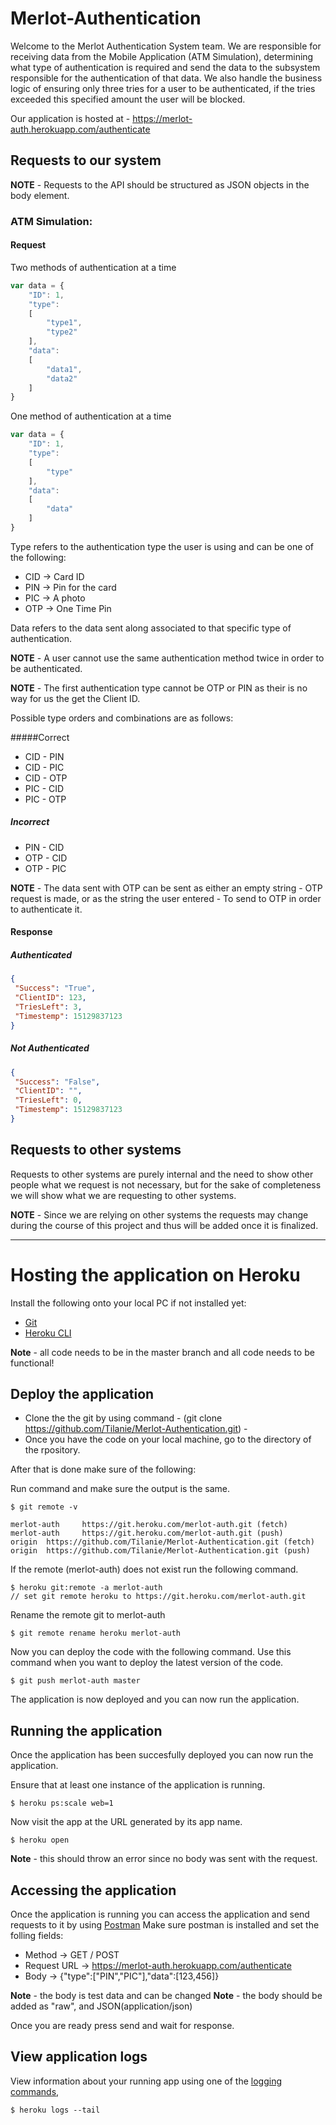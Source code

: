 # Merlot-Authentication

Welcome to the Merlot Authentication System team. We are responsible for receiving data from the Mobile Application (ATM Simulation), determining what type of authentication is required and send the data to the subsystem responsible for the authentication of that data.
We also handle the business logic of ensuring only three tries for a user to be authenticated, if the tries exceeded this specified amount the user will be blocked.

Our application is hosted at - https://merlot-auth.herokuapp.com/authenticate

## Requests to our system

**NOTE** - Requests to the API should be structured as JSON objects in the body element.

### ATM Simulation:

#### Request

Two methods of authentication at a time

```javascript
var data = {
    "ID": 1,
    "type":
    [
        "type1",
        "type2"
    ],
    "data": 
    [
        "data1",
        "data2"
    ]
}
```

One method of authentication at a time

```javascript
var data = {
    "ID": 1,
    "type":
    [
        "type"
    ],
    "data": 
    [
        "data"
    ]
}
```

Type refers to the authentication type the user is using and can be one of the following:

* CID  -> Card ID
* PIN  -> Pin for the card
* PIC  -> A photo
* OTP  -> One Time Pin

Data refers to the data sent along associated to that specific type of authentication.

**NOTE** - A user cannot use the same authentication method twice in order to be authenticated.

**NOTE** - The first authentication type cannot be OTP or PIN as their is no way for us the get the Client ID.

Possible type orders and combinations are as follows:

#####Correct
* CID - PIN
* CID - PIC
* CID - OTP
* PIC - CID
* PIC - OTP

##### Incorrect
* PIN - CID
* OTP - CID
* OTP - PIC

**NOTE** - The data sent with OTP can be sent as either an empty string - OTP request is made, or as the string the user entered - To send to OTP in order to authenticate it.

#### Response

##### Authenticated

```json
{
 "Success": "True",
 "ClientID": 123,
 "TriesLeft": 3,
 "Timestemp": 15129837123
}
```

##### Not Authenticated

```json
{
 "Success": "False",
 "ClientID": "",
 "TriesLeft": 0,
 "Timestemp": 15129837123
}
```

## Requests to other systems

Requests to other systems are purely internal and the need to show other people what we request is not necessary, but for the sake of completeness we will show what we are requesting to other systems. 

**NOTE** - Since we are relying on other systems the requests may change during the course of this project and thus will be added once it is finalized.


---

# Hosting the application on Heroku

Install the following onto your local PC if not installed yet:
* [Git](https://git-scm.com/downloads)
* [Heroku CLI](https://devcenter.heroku.com/articles/heroku-cli)

**Note** - all code needs to be in the master branch and all code needs to be functional!

## Deploy the application

* Clone the the git by using command - (git clone https://github.com/Tilanie/Merlot-Authentication.git) -
* Once you have the code on your local machine, go to the directory of the rpository.

After that is done make sure of the following:

Run command and make sure the output is the same.
```
$ git remote -v
```
```
merlot-auth     https://git.heroku.com/merlot-auth.git (fetch)
merlot-auth     https://git.heroku.com/merlot-auth.git (push)
origin  https://github.com/Tilanie/Merlot-Authentication.git (fetch)
origin  https://github.com/Tilanie/Merlot-Authentication.git (push)
```
 If the remote (merlot-auth) does not exist run the following command.
```term
$ heroku git:remote -a merlot-auth
// set git remote heroku to https://git.heroku.com/merlot-auth.git
```
Rename the remote git to merlot-auth
```term
$ git remote rename heroku merlot-auth
```
Now you can deploy the code with the following command.
Use this command when you want to deploy the latest version of the code.
```
$ git push merlot-auth master
```
The application is now deployed and you can now run the application.

## Running the application

Once the application has been succesfully deployed you can now run the application.

Ensure that at least one instance of the application is running.
```
$ heroku ps:scale web=1
```
Now visit the app at the URL generated by its app name.
```
$ heroku open
```
**Note** - this should throw an error since no body was sent with the request.

## Accessing the application

Once the application is running you can access the application and send requests to it by using [Postman](https://www.getpostman.com/)
Make sure postman is installed and set the folling fields:
* Method -> GET / POST
* Request URL -> https://merlot-auth.herokuapp.com/authenticate
* Body -> {"type":["PIN","PIC"],"data":[123,456]}

**Note** - the body is test data and can be changed
**Note** - the body should be added as "raw", and JSON(application/json)

Once you are ready press send and wait for response.

## View application logs

View information about your running app using one of the [logging commands](https://devcenter.heroku.com/articles/logging),
```
$ heroku logs --tail
```
